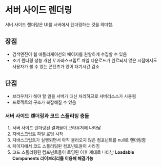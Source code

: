 # 서버 사이드 렌더링
  서버 사이드 렌더링은 UI를 서버에서 렌더링하는 것을 의미함. 
  
 ## 장점
  - 검색엔진이 웹 애플리케이션의 페이지를 원할하게 수집할 수 있음
  - 초기 렌더링 성능 개선 // 자바스크립트 파일 다운로드가 완료되지 않은 시점에서도 사용자가 볼 수 있는 콘텐츠가 있어 대기시간 감소
 ## 단점
  - 브라우저가 해야 할 일을 서버가 대신 처리하므로 서버리소스가 사용됨
  - 프로젝트의 구조가 복잡해질 수 있음
  
 ### 서버 사이드 렌더링과 코드 스플리팅 충돌
  1. 서버 사이드 렌더링된 결과물이 브라우저에 나타남
  2. 자바스크립트 파일 로딩 시작
  3. 자바스크립트가 실행되면서 아직 불러오지 않은 컴포넌트를 null로 렌더링함
  4. 페이지에서 코드 스플리팅된 컴포넌트들이 사라짐
  5. 코드 스플리팅된 컴포넌트들이 로딩된 이후 제대로 나타남
  **Loadable Components 라이브러리를 이용해 해결가능**
  
  
